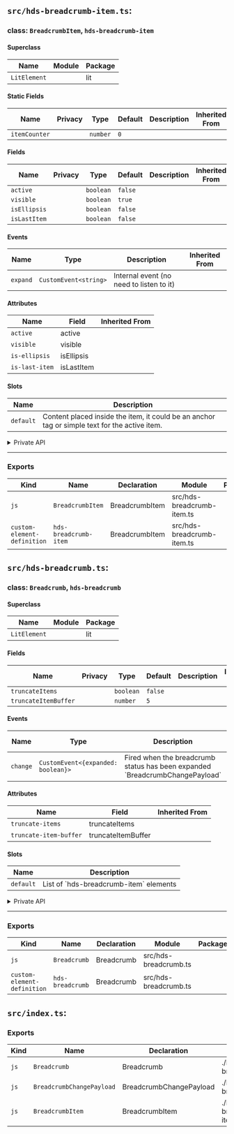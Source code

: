 ## `src/hds-breadcrumb-item.ts`:

### class: `BreadcrumbItem`, `hds-breadcrumb-item`

#### Superclass

| Name         | Module | Package |
| ------------ | ------ | ------- |
| `LitElement` |        | lit     |

#### Static Fields

| Name          | Privacy | Type     | Default | Description | Inherited From |
| ------------- | ------- | -------- | ------- | ----------- | -------------- |
| `itemCounter` |         | `number` | `0`     |             |                |

#### Fields

| Name         | Privacy | Type      | Default | Description | Inherited From |
| ------------ | ------- | --------- | ------- | ----------- | -------------- |
| `active`     |         | `boolean` | `false` |             |                |
| `visible`    |         | `boolean` | `true`  |             |                |
| `isEllipsis` |         | `boolean` | `false` |             |                |
| `isLastItem` |         | `boolean` | `false` |             |                |

#### Events

| Name     | Type                  | Description                              | Inherited From |
| -------- | --------------------- | ---------------------------------------- | -------------- |
| `expand` | `CustomEvent<string>` | Internal event (no need to listen to it) |                |

#### Attributes

| Name           | Field      | Inherited From |
| -------------- | ---------- | -------------- |
| `active`       | active     |                |
| `visible`      | visible    |                |
| `is-ellipsis`  | isEllipsis |                |
| `is-last-item` | isLastItem |                |

#### Slots

| Name      | Description                                                                                   |
| --------- | --------------------------------------------------------------------------------------------- |
| `default` | Content placed inside the item, it could be an anchor tag or simple text for the active item. |

<details><summary>Private API</summary>

#### Fields

| Name                | Privacy   | Type                       | Default | Description | Inherited From |
| ------------------- | --------- | -------------------------- | ------- | ----------- | -------------- |
| `hasTooltip`        | protected | `boolean`                  | `false` |             |                |
| `itemContentSlot`   | protected | `HTMLSlotElement`          |         |             |                |
| `ellipsisContainer` | protected | `HTMLElement \| undefined` |         |             |                |
| `_handleKeydown`    | protected |                            |         |             |                |

#### Methods

| Name                 | Privacy   | Description | Parameters | Return | Inherited From |
| -------------------- | --------- | ----------- | ---------- | ------ | -------------- |
| `_handleSlotChange`  | protected |             |            |        |                |
| `renderTooltip`      | protected |             |            |        |                |
| `_renderAsLink`      | protected |             |            |        |                |
| `_handleExpandClick` | protected |             |            |        |                |

</details>

<hr/>

### Exports

| Kind                        | Name                  | Declaration    | Module                     | Package |
| --------------------------- | --------------------- | -------------- | -------------------------- | ------- |
| `js`                        | `BreadcrumbItem`      | BreadcrumbItem | src/hds-breadcrumb-item.ts |         |
| `custom-element-definition` | `hds-breadcrumb-item` | BreadcrumbItem | src/hds-breadcrumb-item.ts |         |

## `src/hds-breadcrumb.ts`:

### class: `Breadcrumb`, `hds-breadcrumb`

#### Superclass

| Name         | Module | Package |
| ------------ | ------ | ------- |
| `LitElement` |        | lit     |

#### Fields

| Name                 | Privacy | Type      | Default | Description | Inherited From |
| -------------------- | ------- | --------- | ------- | ----------- | -------------- |
| `truncateItems`      |         | `boolean` | `false` |             |                |
| `truncateItemBuffer` |         | `number`  | `5`     |             |                |

#### Events

| Name     | Type                               | Description                                                                    | Inherited From |
| -------- | ---------------------------------- | ------------------------------------------------------------------------------ | -------------- |
| `change` | `CustomEvent<{expanded: boolean}>` | Fired when the breadcrumb status has been expanded \`BreadcrumbChangePayload\` |                |

#### Attributes

| Name                   | Field              | Inherited From |
| ---------------------- | ------------------ | -------------- |
| `truncate-items`       | truncateItems      |                |
| `truncate-item-buffer` | truncateItemBuffer |                |

#### Slots

| Name      | Description                              |
| --------- | ---------------------------------------- |
| `default` | List of \`hds-breadcrumb-item\` elements |

<details><summary>Private API</summary>

#### Fields

| Name        | Privacy   | Type          | Default | Description | Inherited From |
| ----------- | --------- | ------------- | ------- | ----------- | -------------- |
| `itemsSlot` | protected | `HTMLElement` |         |             |                |

#### Methods

| Name                | Privacy   | Description | Parameters                 | Return | Inherited From |
| ------------------- | --------- | ----------- | -------------------------- | ------ | -------------- |
| `_handleExpand`     | protected |             | `evt: CustomEvent<string>` |        |                |
| `_setDefaultActive` | protected |             |                            |        |                |
| `_getItems`         | protected |             |                            |        |                |

</details>

<hr/>

### Exports

| Kind                        | Name             | Declaration | Module                | Package |
| --------------------------- | ---------------- | ----------- | --------------------- | ------- |
| `js`                        | `Breadcrumb`     | Breadcrumb  | src/hds-breadcrumb.ts |         |
| `custom-element-definition` | `hds-breadcrumb` | Breadcrumb  | src/hds-breadcrumb.ts |         |

## `src/index.ts`:

### Exports

| Kind | Name                      | Declaration             | Module                   | Package |
| ---- | ------------------------- | ----------------------- | ------------------------ | ------- |
| `js` | `Breadcrumb`              | Breadcrumb              | ./hds-breadcrumb.js      |         |
| `js` | `BreadcrumbChangePayload` | BreadcrumbChangePayload | ./hds-breadcrumb.js      |         |
| `js` | `BreadcrumbItem`          | BreadcrumbItem          | ./hds-breadcrumb-item.js |         |
